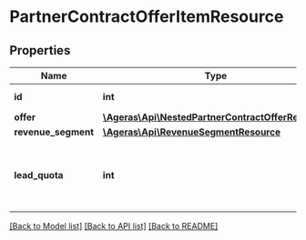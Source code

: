 # PartnerContractOfferItemResource

## Properties
Name | Type | Description | Notes
------------ | ------------- | ------------- | -------------
**id** | **int** | The offer item id. | [optional] 
**offer** | [**\Ageras\Api\NestedPartnerContractOfferResource**](NestedPartnerContractOfferResource.md) |  | [optional] 
**revenue_segment** | [**\Ageras\Api\RevenueSegmentResource**](RevenueSegmentResource.md) |  | [optional] 
**lead_quota** | **int** | The number of leads that the partner will be guaranteed. | [optional] 

[[Back to Model list]](../README.md#documentation-for-models) [[Back to API list]](../README.md#documentation-for-api-endpoints) [[Back to README]](../README.md)


